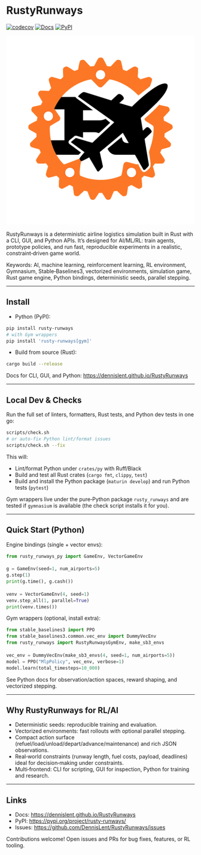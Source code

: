 # RustyRunways

[![codecov](https://codecov.io/github/DennisLent/RustyRunways/graph/badge.svg?token=NVMX1JW002)](https://codecov.io/github/DennisLent/RustyRunways)
[![Docs](https://img.shields.io/badge/docs-latest-blue.svg)](https://dennislent.github.io/RustyRunways)
[![PyPI](https://img.shields.io/pypi/v/rusty-runways.svg)](https://pypi.org/project/rusty-runways/)

![Rusty Runways](docs/assets/rusty_runways.png)

RustyRunways is a deterministic airline logistics simulation built in Rust with a CLI, GUI, and Python APIs. It’s designed for AI/ML/RL: train agents, prototype policies, and run fast, reproducible experiments in a realistic, constraint‑driven game world.

Keywords: AI, machine learning, reinforcement learning, RL environment, Gymnasium, Stable‑Baselines3, vectorized environments, simulation game, Rust game engine, Python bindings, deterministic seeds, parallel stepping.

---

## Install

- Python (PyPI):

```bash
pip install rusty-runways
# with Gym wrappers
pip install 'rusty-runways[gym]'
```

- Build from source (Rust):

```bash
cargo build --release
```

Docs for CLI, GUI, and Python: https://dennislent.github.io/RustyRunways

---

## Local Dev & Checks

Run the full set of linters, formatters, Rust tests, and Python dev tests in one go:

```bash
scripts/check.sh
# or auto-fix Python lint/format issues
scripts/check.sh --fix
```

This will:
- Lint/format Python under `crates/py` with Ruff/Black
- Build and test all Rust crates (`cargo fmt`, `clippy`, `test`)
- Build and install the Python package (`maturin develop`) and run Python tests (`pytest`)

Gym wrappers live under the pure‑Python package `rusty_runways` and are tested if `gymnasium` is available (the check script installs it for you).

---

## Quick Start (Python)

Engine bindings (single + vector envs):

```python
from rusty_runways_py import GameEnv, VectorGameEnv

g = GameEnv(seed=1, num_airports=5)
g.step(1)
print(g.time(), g.cash())

venv = VectorGameEnv(4, seed=1)
venv.step_all(1, parallel=True)
print(venv.times())
```

Gym wrappers (optional, install extra):

```python
from stable_baselines3 import PPO
from stable_baselines3.common.vec_env import DummyVecEnv
from rusty_runways import RustyRunwaysGymEnv, make_sb3_envs

vec_env = DummyVecEnv(make_sb3_envs(4, seed=1, num_airports=5))
model = PPO("MlpPolicy", vec_env, verbose=1)
model.learn(total_timesteps=10_000)
```

See Python docs for observation/action spaces, reward shaping, and vectorized stepping.

---

## Why RustyRunways for RL/AI

- Deterministic seeds: reproducible training and evaluation.
- Vectorized environments: fast rollouts with optional parallel stepping.
- Compact action surface (refuel/load/unload/depart/advance/maintenance) and rich JSON observations.
- Real‑world constraints (runway length, fuel costs, payload, deadlines) ideal for decision‑making under constraints.
- Multi‑frontend: CLI for scripting, GUI for inspection, Python for training and research.

---

## Links

- Docs: https://dennislent.github.io/RustyRunways
- PyPI: https://pypi.org/project/rusty-runways/
- Issues: https://github.com/DennisLent/RustyRunways/issues

Contributions welcome! Open issues and PRs for bug fixes, features, or RL tooling.

